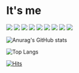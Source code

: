 # It's me

<img src="https://img.shields.io/badge/Python-black?style=flat&logo=Python&logoColor=3776AB"/>

<img src="https://img.shields.io/badge/Django-black?style=flat&logo=Django&logoColor=092E20"/>

<img src="https://img.shields.io/badge/HTML-black?style=flat&logo=HTML5&logoColor=E34F26"/>

<img src="https://img.shields.io/badge/CSS-black?style=flat&logo=CSS3&logoColor=1572B6"/>

<img src="https://img.shields.io/badge/JS-black?style=flat&logo=JAVASCRIPT&logoColor=F7DF1E"/>

<img src="https://img.shields.io/badge/Bootstrap-black?style=flat&logo=bootstrap&logoColor=7952B3"/>

<img src="https://img.shields.io/badge/mysql-black?style=flat&logo=mysql&logoColor=4479A1"/>

<img src="https://img.shields.io/badge/slack-black?style=flat&logo=slack&logoColor=4A154B"/>

<img src="https://img.shields.io/badge/jirasoftware-black?style=flat&logo=jirasoftware&logoColor=0052CC"/>

![Anurag's GitHub stats](https://github-readme-stats.vercel.app/api?username=sotthang&show_icons=true&theme=tokyonight)

![Top Langs](https://github-readme-stats.vercel.app/api/top-langs/?username=sotthang&layout=compact&theme=tokyonight)

[![Hits](https://hits.seeyoufarm.com/api/count/incr/badge.svg?url=https%3A%2F%2Fgithub.com%2Fsotthang%2F&count_bg=%2379C83D&title_bg=%23555555&icon=&icon_color=%23E7E7E7&title=hits&edge_flat=false)](https://hits.seeyoufarm.com)
